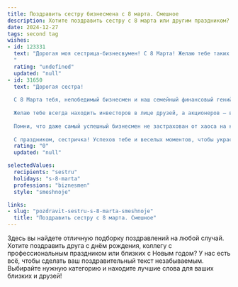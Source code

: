 ```yaml
---
title: Поздравить сестру бизнесмена с 8 марта. Смешное
description: Хотите поздравить сестру с 8 марта или другим праздником? Наш ИИ создаст незабываемое поздравление, а вы обязательно выделитесь среди других.  
date: 2024-12-27
tags: second tag
wishes:
- id: 123331
  text: "Дорогая моя сестрица-бизнесвумен! С 8 Марта! Желаю тебе таких же головокружительных успехов в бизнесе, как у тебя получаются головокружительные скидки на шоппинге! Пусть твой капитал растет быстрее, чем моя коллекция косметики, а конкуренты завидуют молча, скрывая свою  зеленую от зависти.  Пусть все сделки будут выгодными, а  отдых - сладким!  С праздником!
  "
  rating: "undefined"
  updated: "null"
- id: 31650
  text: "Дорогая сестра!
  
  С 8 Марта тебя, непобедимый бизнесмен и наш семейный финансовый гений! Пусть каждый твой проект взлетает, как победный ракета, а все встречи проходят так же гладко, как кофе у делового ланча.
  
  Желаю тебе всегда находить инвесторов в лице друзей, а акционеров — в лице семьи! Пусть в твоем личном бизнесе всегда будет прибыль — не только денежная, но и в любви, счастье и хороших шутках.
  
  Помни, что даже самый успешный бизнесмен не застрахован от хаоса на кухне, так что не забывай о повышении своей кулинарной квалификации!
  
  С праздником, сестричка! Успехов тебе и веселых моментов, чтобы украсить наш общий баланс радости!"
  rating: "0"
  updated: "null"

selectedValues:
  recipients: "sestru"
  holidays: "s-8-marta"
  professions: "biznesmen"
  style: "smeshnoje"

links:
- slug: "pozdravit-sestru-s-8-marta-smeshnoje"
  title: "Поздравить сестру с 8 марта. Смешное"
---
```


Здесь вы найдете отличную подборку поздравлений на любой случай. 
Хотите поздравить друга с днём рождения, коллегу с профессиональным праздником или близких с Новым годом? У нас есть всё, чтобы сделать ваш поздравительный текст незабываемым. Выбирайте нужную категорию и находите лучшие слова для ваших близких и друзей!
